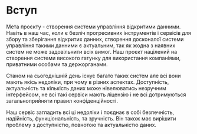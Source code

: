 # Вступ

Мета проєкту - створення системи управління відкритими данними. Навіть в наш час, коли є безліч прогресивних інструментів і сервісів для збору та зберігання відкритих данних, створення досконалої системи управління такими данними є актуальним, так як жодна з наявних систем не може задовільнити всіх вимог. Наш проєкт націлений на створення системи високого гатунку для використання компаніями, приватними особами та держорганами.

Станом на сьогоднішній день існує багато таких систем але всі вони мають якісь недоліки, при чому в різних аспектах. Доступність, актуальність та кількість даних може нівелюватись незручним інтерфейсом, не всі такі сервіси мають ліцензію і не всі дотримуються загальноприйняти правил конфіденційності.

Наш сервіс загладить всі ці недоліки і поєднає в собі безпечність, надійність, функціональність, та зручність. Він також має вирішити проблему з доступністю, повнотою та актуальністю даних. 